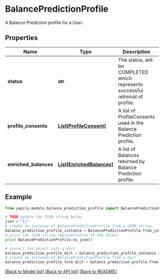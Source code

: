 # BalancePredictionProfile

A Balance Prediction profile for a User.

## Properties

Name | Type | Description | Notes
------------ | ------------- | ------------- | -------------
**status** | **str** | The status, will be COMPLETED which represents successful retreival of profile. | [optional] 
**profile_consents** | [**List[ProfileConsent]**](ProfileConsent.md) | A list of ProfileConsents used in the Balance Prediction profile. | [optional] 
**enriched_balances** | [**List[EnrichedBalances]**](EnrichedBalances.md) | A list of Balances returned by Balance Prediction profile. | [optional] 

## Example

```python
from yapily.models.balance_prediction_profile import BalancePredictionProfile

# TODO update the JSON string below
json = "{}"
# create an instance of BalancePredictionProfile from a JSON string
balance_prediction_profile_instance = BalancePredictionProfile.from_json(json)
# print the JSON string representation of the object
print BalancePredictionProfile.to_json()

# convert the object into a dict
balance_prediction_profile_dict = balance_prediction_profile_instance.to_dict()
# create an instance of BalancePredictionProfile from a dict
balance_prediction_profile_form_dict = balance_prediction_profile.from_dict(balance_prediction_profile_dict)
```
[[Back to Model list]](../README.md#documentation-for-models) [[Back to API list]](../README.md#documentation-for-api-endpoints) [[Back to README]](../README.md)


